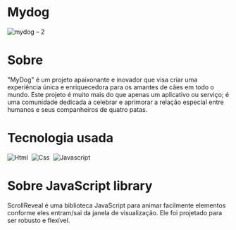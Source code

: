 # Mydog
![mydog – 2](https://github.com/Raimundobraz2/Mydog/assets/139639664/1c8c923c-08dd-4435-929f-c084ff8d1a61)

# Sobre

"MyDog" é um projeto apaixonante e inovador que visa criar uma experiência única e enriquecedora para os amantes de cães em todo o mundo. Este projeto é muito mais do que apenas um aplicativo ou serviço; é uma comunidade dedicada a celebrar e aprimorar a relação especial entre humanos e seus companheiros de quatro patas.

# Tecnologia usada
 ![Html](https://img.shields.io/badge/HTML5-E34F26?style=for-the-badge&logo=html5&logoColor=white)&nbsp; 
![Css](https://img.shields.io/badge/CSS3-1572B6?style=for-the-badge&logo=css3&logoColor=white)&nbsp; 
![Javascript](https://img.shields.io/badge/JavaScript-F7DF1E?style=for-the-badge&logo=javascript&logoColor=black)&nbsp; 

# Sobre JavaScript library
ScrollReveal é uma biblioteca JavaScript para animar facilmente elementos conforme eles entram/sai da janela de visualização. Ele foi projetado para ser robusto e flexível.

